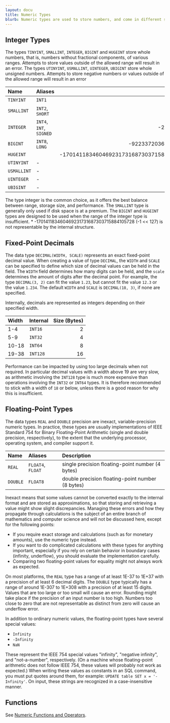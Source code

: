 ```yaml
---
layout: docu
title: Numeric Types
blurb: Numeric types are used to store numbers, and come in different shapes and sizes.
---
```


## Integer Types

The types `TINYINT`, `SMALLINT`, `INTEGER`, `BIGINT` and `HUGEINT` store whole numbers, that is, numbers without fractional components, of various ranges. Attempts to store values outside of the allowed range will result in an error.
The types `UTINYINT`, `USMALLINT`, `UINTEGER`, `UBIGINT` store whole unsigned numbers. Attempts to store negative numbers or values outside of the allowed range will result in an error

| Name | Aliases | Min | Max |
|:--|:--|----:|----:|
| `TINYINT` | `INT1` | -128 | 127 |
| `SMALLINT` | `INT2`, `SHORT` | -32768 | 32767 |
| `INTEGER` | `INT4`, `INT`, `SIGNED` | -2147483648 | 2147483647 |
| `BIGINT` | `INT8`, `LONG` | -9223372036854775808 | 9223372036854775807 |
| `HUGEINT` | | -170141183460469231731687303715884105727* | 170141183460469231731687303715884105727 |
| `UTINYINT` | - | 0 | 255 |
| `USMALLINT` | -| 0 | 65535 |
| `UINTEGER` | - | 0 | 4294967295 |
| `UBIGINT` | - | 0 | 18446744073709551615 |

The type integer is the common choice, as it offers the best balance between range, storage size, and performance. The `SMALLINT` type is generally only used if disk space is at a premium. The `BIGINT` and `HUGEINT` types are designed to be used when the range of the integer type is insufficient.
\* -170141183460469231731687303715884105728 (-1 << 127) is not representable by the internal structure. 

## Fixed-Point Decimals

The data type `DECIMAL(WIDTH, SCALE)` represents an exact fixed-point decimal value. When creating a value of type `DECIMAL`, the `WIDTH` and `SCALE` can be specified to define which size of decimal values can be held in the field. The `WIDTH` field determines how many digits can be held, and the `scale` determines the amount of digits after the decimal point. For example, the type `DECIMAL(3, 2)` can fit the value `1.23`, but cannot fit the value `12.3` or the value `1.234`. The default `WIDTH` and `SCALE` is `DECIMAL(18, 3)`, if none are specified.

Internally, decimals are represented as integers depending on their specified width.

| Width | Internal | Size (Bytes) |
|:---|:---|---:|
| 1-4 | `INT16` | 2 |
| 5-9 | `INT32` | 4 |
| 10-18 | `INT64` | 8 |
| 19-38 | `INT128` | 16 |

Performance can be impacted by using too large decimals when not required. In particular decimal values with a width above 19 are very slow, as arithmetic involving the `INT128` type is much more expensive than operations involving the `INT32` or `INT64` types. It is therefore recommended to stick with a width of `18` or below, unless there is a good reason for why this is insufficient.

## Floating-Point Types

The data types `REAL` and `DOUBLE` precision are inexact, variable-precision numeric types. In practice, these types are usually implementations of IEEE Standard 754 for Binary Floating-Point Arithmetic (single and double precision, respectively), to the extent that the underlying processor, operating system, and compiler support it.

| Name | Aliases | Description |
|:--|:--|:--------|
| `REAL` | `FLOAT4`, `FLOAT` | single precision floating-point number (4 bytes) |
| `DOUBLE` | `FLOAT8` | double precision floating-point number (8 bytes) |

Inexact means that some values cannot be converted exactly to the internal format and are stored as approximations, so that storing and retrieving a value might show slight discrepancies. Managing these errors and how they propagate through calculations is the subject of an entire branch of mathematics and computer science and will not be discussed here, except for the following points:

* If you require exact storage and calculations (such as for monetary amounts), use the numeric type instead.
* If you want to do complicated calculations with these types for anything important, especially if you rely on certain behavior in boundary cases (infinity, underflow), you should evaluate the implementation carefully.
* Comparing two floating-point values for equality might not always work as expected.

On most platforms, the `REAL` type has a range of at least 1E-37 to 1E+37 with a precision of at least 6 decimal digits. The `DOUBLE` type typically has a range of around 1E-307 to 1E+308 with a precision of at least 15 digits. Values that are too large or too small will cause an error. Rounding might take place if the precision of an input number is too high. Numbers too close to zero that are not representable as distinct from zero will cause an underflow error.

In addition to ordinary numeric values, the floating-point types have several special values:

* `Infinity`
* `-Infinity`
* `NaN`

These represent the IEEE 754 special values "infinity", "negative infinity", and "not-a-number", respectively. (On a machine whose floating-point arithmetic does not follow IEEE 754, these values will probably not work as expected.) When writing these values as constants in an SQL command, you must put quotes around them, for example: `UPDATE table SET x = '-Infinity'`. On input, these strings are recognized in a case-insensitive manner.

## Functions

See [Numeric Functions and Operators](../../sql/functions/numeric).
